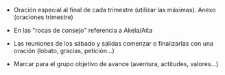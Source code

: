 [nombre]: <> (Kaskondoak 1)
[sidebar]: <> (Kaskondoak 1)
[icon]: <> (fa-hand-fist)
[exit]: <> (exit)

- Oración especial al final de cada trimestre (utilizar las máximas). Anexo (oraciones trimestre)

- En las "rocas de consejo" referencia a Akela/Aita

- Las reuniones de los sábado y salidas comenzar o finalizarlas con una oración (lobato, gracias, petición...)

- Marcar para el grupo objetivo de avance (aventura, actitudes, valores...)